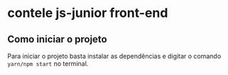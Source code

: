 # contele js-junior front-end

## Como iniciar o projeto

Para iniciar o projeto basta instalar as dependências e digitar o comando `yarn/npm start` no terminal.
